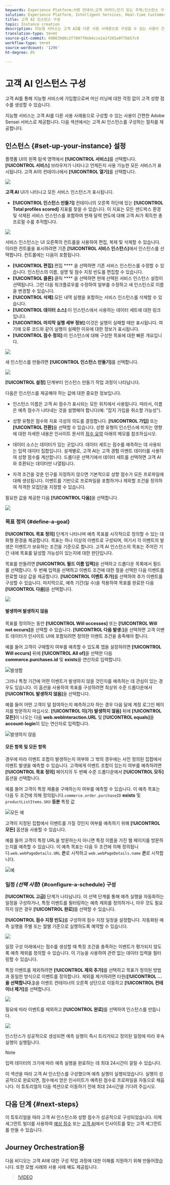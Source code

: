 ```yaml
---
keywords: Experience Platform;사용 안내서;고객 아이디;인기 있는 주제;인스턴스 구성;인스턴스 만들기;;user guide;customer ai;popular topics;configure instance;create instance;
solution: Experience Platform, Intelligent Services, Real-time Customer Data Platform
title: 고객 AI 인스턴스 구성
topic: Instance creation
description: 지능형 서비스는 고객 AI를 다른 사용 사례용으로 구성할 수 있는 사용이 간편한 Adobe Sensei 서비스로 제공합니다. 다음 섹션에서는 고객 AI 인스턴스를 구성하는 절차를 제공합니다.
translation-type: tm+mt
source-git-commit: 698639d6c2f7897f0eb4cce2a1f265a0f7bb57c9
workflow-type: tm+mt
source-wordcount: '1296'
ht-degree: 0%

---
```



# 고객 AI 인스턴스 구성

고객 AI를 통해 지능형 서비스에 가입함으로써 머신 러닝에 대한 걱정 없이 고객 성향 점수를 생성할 수 있습니다.

지능형 서비스는 고객 AI를 다른 사용 사례용으로 구성할 수 있는 사용이 간편한 Adobe Sensei 서비스로 제공합니다. 다음 섹션에서는 고객 AI 인스턴스를 구성하는 절차를 제공합니다.

## 인스턴스 {#set-up-your-instance} 설정

플랫폼 UI의 왼쪽 탐색 영역에서 **[!UICONTROL 서비스]**&#x200B;를 선택합니다. **[!UICONTROL 서비스]** 브라우저가 나타나고 언제든지 사용 가능한 모든 서비스가 표시됩니다. 고객 AI의 컨테이너에서 **[!UICONTROL 열기]**&#x200B;를 선택합니다.

![](../images/user-guide/navigate-to-service.png)

**고객 AI** UI가 나타나고 모든 서비스 인스턴스가 표시됩니다.

- **[!UICONTROL 인스턴스 만들기]** 컨테이너의 오른쪽 하단에 있는 **[!UICONTROL Total profiles scored]** 지표를 찾을 수 있습니다. 이 지표는 모든 샌드박스 환경 및 삭제된 서비스 인스턴스를 포함하여 현재 달력 연도에 대해 고객 AI가 획득한 총 프로필 수를 추적합니다.

![](../images/user-guide/total-profiles.png)

서비스 인스턴스는 UI 오른쪽의 컨트롤을 사용하여 편집, 복제 및 삭제할 수 있습니다. 이러한 컨트롤을 표시하려면 기존 **[!UICONTROL 서비스 인스턴스]**&#x200B;에서 인스턴스를 선택합니다. 컨트롤에는 다음이 포함됩니다.

- **[!UICONTROL 편집]**:편집 **** 을 선택하면 기존 서비스 인스턴스를 수정할 수 있습니다. 인스턴스의 이름, 설명 및 점수 지정 빈도를 편집할 수 있습니다.
- **[!UICONTROL 클론]**:클릭 **** 을 선택하면 현재 선택된 서비스 인스턴스 설정이 선택됩니다. 그런 다음 워크플로우를 수정하여 일부를 수정하고 새 인스턴스로 이름을 변경할 수 있습니다.
- **[!UICONTROL 삭제]**:모든 내역 실행을 포함하는 서비스 인스턴스를 삭제할 수 있습니다.
- **[!UICONTROL 데이터 소스]**:이 인스턴스에서 사용하는 데이터 세트에 대한 링크입니다.
- **[!UICONTROL 마지막 실행 세부 정보]**:이것은 실행이 실패할 때만 표시됩니다. 여기에 오류 코드와 같이 실행이 실패한 이유에 대한 정보가 표시됩니다.
- **[!UICONTROL 점수 정의]**:이 인스턴스에 대해 구성한 목표에 대한 빠른 개요입니다.

![](../images/user-guide/service-instance-panel.png)

새 인스턴스를 만들려면 **[!UICONTROL 인스턴스 만들기]**&#x200B;를 선택합니다.

![](../images/user-guide/dashboard.png)

**[!UICONTROL 설정]** 단계부터 인스턴스 만들기 작업 과정이 나타납니다.

다음은 인스턴스를 제공해야 하는 값에 대한 중요한 정보입니다.

- 인스턴스 이름은 고객 AI 점수가 표시되는 모든 위치에서 사용됩니다. 따라서, 이름은 예측 점수가 나타내는 것을 설명해야 합니다(예: &quot;잡지 가입을 취소할 가능성&quot;).

- 성향 유형은 점수와 지표 극성의 의도를 결정합니다. **[!UICONTROL 가입]** 또는 **[!UICONTROL 전환]**&#x200B;을 선택할 수 있습니다. 성향 유형이 인스턴스에 미치는 영향에 대한 자세한 내용은 인사이트 문서의 [점수 요약](./discover-insights.md#scoring-summary) 아래의 메모를 참조하십시오.

- 데이터 소스는 데이터가 있는 곳입니다. 데이터 세트는 점수를 예측하는 데 사용되는 입력 데이터 집합입니다. 설계별로, 고객 AI는 고객 경험 이벤트 데이터를 사용하여 성향 점수를 계산합니다. 드롭다운 선택기에서 데이터 세트를 선택하면 고객 AI와 호환되는 데이터만 나열됩니다.

- 자격 조건을 갖춘 인구를 지정하지 않으면 기본적으로 성향 점수가 모든 프로파일에 대해 생성됩니다. 이벤트를 기반으로 프로파일을 포함하거나 제외할 조건을 정의하여 적격한 모집단을 지정할 수 있습니다.

필요한 값을 제공한 다음 **[!UICONTROL 다음]**&#x200B;을 선택합니다.

![](../images/user-guide/setup.png)

### 목표 정의 {#define-a-goal}

**[!UICONTROL 목표 정의]** 단계가 나타나며 예측 목표를 시각적으로 정의할 수 있는 대화형 환경을 제공합니다. 목표는 하나 이상의 이벤트로 구성되며, 여기서 각 이벤트의 발생은 이벤트가 보유하는 조건을 기준으로 합니다. 고객 AI 인스턴스의 목표는 주어진 기간 내에 목표를 달성할 가능성이 있는지에 대한 판단입니다.

목표를 만들려면 **[!UICONTROL 필드 이름 입력]**&#x200B;을 선택하고 드롭다운 목록에서 필드를 선택합니다. 두 번째 입력을 선택하고 이벤트 조건에 대한 절을 선택한 다음 이벤트를 완료할 대상 값을 제공합니다. **[!UICONTROL 이벤트 추가]**&#x200B;를 선택하여 추가 이벤트를 구성할 수 있습니다. 마지막으로, 예측 기간(일 수)을 적용하여 목표를 완료한 다음 **[!UICONTROL 다음]**&#x200B;을 선택합니다.

![](../images/user-guide/goal.png)

#### 발생하며 발생하지 않음

목표를 정의하는 동안 **[!UICONTROL Will occesses]** 또는 **[!UICONTROL Will not occurs]**&#x200B;을 선택할 수 있습니다. **[!UICONTROL 다음 발생:]**&#x200B;을 선택하면 고객 이벤트 데이터가 인사이트 UI에 포함되려면 정의한 이벤트 조건을 충족해야 합니다.

예를 들어 고객이 구매할지 여부를 예측할 수 있도록 앱을 설정하려면 **[!UICONTROL Will occurs]** 뒤에 **[!UICONTROL All of]**&#x200B;을 선택한 다음 **commerce.purchases.id** 및 **exists**&#x200B;을 연산자로 입력합니다.

![발생함](../images/user-guide/occur.png)

그러나 특정 기간에 어떤 이벤트가 발생하지 않을 것인지를 예측하는 데 관심이 있는 경우도 있습니다. 이 옵션을 사용하여 목표를 구성하려면 최상위 수준 드롭다운에서 **[!UICONTROL 발생하지 않음]**&#x200B;을 선택합니다.

예를 들어 어떤 고객이 덜 참여하는지 예측하고자 하는 경우 다음 달에 계정 로그인 페이지를 방문하지 마십시오. **[!UICONTROL 이(가) 발생하지 않음]** 뒤에 **[!UICONTROL 모든]**&#x200B;이 나오는 다음 **web.webInteraction.URL** 및 **[!UICONTROL equals]**&#x200B;을 **account-login**&#x200B;이 있는 연산자로 입력합니다.

![발생하지 않음](../images/user-guide/not-occur.png)

#### 모든 항목 및 모든 항목

경우에 따라 이벤트 조합이 발생하는지 여부와 그 밖의 경우에는 사전 정의된 집합에서 이벤트 발생을 예측할 수 있습니다. 고객에게 이벤트 조합이 있는지 여부를 예측하려면 **[!UICONTROL 목표 정의]** 페이지의 두 번째 수준 드롭다운에서 **[!UICONTROL 모두]** 옵션을 선택합니다.

예를 들어 고객이 특정 제품을 구매하는지 여부를 예측할 수 있습니다. 이 예측 목표는 다음 두 조건에 의해 정의됩니다.`commerce.order.purchaseID` **exists** 및 `productListItems.SKU` **등분** 특정 값

![모든 예](../images/user-guide/all-of.png)

고객이 지정된 집합에서 이벤트를 가질 것인지 여부를 예측하기 위해 **[!UICONTROL 모든]** 옵션을 사용할 수 있습니다.

예를 들어 고객이 특정 URL을 방문하는지 아니면 특정 이름을 가진 웹 페이지를 방문하는지를 예측할 수 있습니다. 이 예측 목표는 다음 두 조건에 의해 정의됩니다.`web.webPageDetails.URL` **은**&#x200B;로 시작하고 `web.webPageDetails.name` **은**&#x200B;로 시작합니다.

![예](../images/user-guide/any-of.png)

### 일정 *(선택 사항)* {#configure-a-schedule} 구성

**[!UICONTROL 고급]** 단계가 나타납니다. 이 선택 단계를 통해 예측 실행을 자동화하는 일정을 구성하거나, 특정 이벤트를 필터링하는 예측 제외를 정의하거나, 아무 것도 필요하지 않은 경우 **[!UICONTROL 완료]**&#x200B;를 선택할 수 있습니다.

**[!UICONTROL 점수 지정 빈도]**&#x200B;를 구성하여 점수 지정 일정을 설정합니다. 자동화된 예측 실행을 주별 또는 월별 기준으로 실행하도록 예약할 수 있습니다.

![](../images/user-guide/schedule.png)

일정 구성 아래에서는 점수를 생성할 때 특정 조건을 충족하는 이벤트가 평가되지 않도록 예측 제외를 정의할 수 있습니다. 이 기능을 사용하여 관련 없는 데이터 입력을 필터링할 수 있습니다.

특정 이벤트를 제외하려면 **[!UICONTROL 제외 추가]**&#x200B;를 선택하고 목표가 정의된 방법과 동일한 방식으로 이벤트를 정의합니다. 제외를 제거하려면 타원(**[!UICONTROL ...을 선택합니다.]**)을 이벤트 컨테이너의 오른쪽 상단으로 이동하고 **[!UICONTROL 컨테이너 제거]**&#x200B;를 선택합니다.

![](../images/user-guide/exclusion.png)

필요에 따라 이벤트를 제외하고 **[!UICONTROL 완료]**&#x200B;를 선택하여 인스턴스를 만듭니다.

![](../images/user-guide/advanced.png)

인스턴스가 성공적으로 생성되면 예측 실행이 즉시 트리거되고 정의된 일정에 따라 후속 실행이 실행됩니다.

>[!NOTE]
>
>입력 데이터의 크기에 따라 예측 실행을 완료하는 데 최대 24시간이 걸릴 수 있습니다.

이 섹션을 따라 고객 AI 인스턴스를 구성했으며 예측 실행이 실행되었습니다. 실행이 성공적으로 완료되면, 점수에서 얻은 인사이트가 예측된 점수로 프로파일을 자동으로 채웁니다. 이 튜토리얼의 다음 섹션으로 이동하기 전에 최대 24시간을 기다려 주십시오.

## 다음 단계 {#next-steps}

이 튜토리얼을 따라 고객 AI 인스턴스와 성향 점수가 성공적으로 구성되었습니다. 이제 세그먼트 빌더를 사용하여 [예상 점수](./create-segment.md) 또는 [고객 AI](./discover-insights.md)에서 인사이트를 찾는 고객 세그먼트를 만들 수 있습니다.

## Journey Orchestration용

다음 비디오는 고객 AI에 대한 구성 작업 과정에 대한 이해를 지원하기 위해 만들어졌습니다. 또한 모범 사례와 사용 사례 예도 제공됩니다.

>[!VIDEO](https://video.tv.adobe.com/v/32665?learn=on&quality=12)

